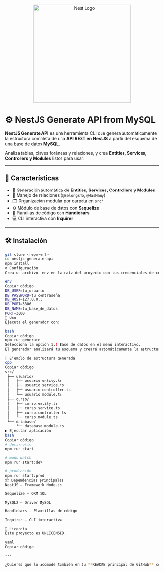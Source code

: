 <p align="center">
  <a href="http://nestjs.com/" target="blank">
    <img src="https://nestjs.com/img/logo_text.svg" width="320" alt="Nest Logo" />
  </a>
</p>

# ⚙️ NestJS Generate API from MySQL  

**NestJS Generate API** es una herramienta CLI que genera automáticamente la estructura completa de una **API REST en NestJS** a partir del esquema de una base de datos **MySQL**.  

Analiza tablas, claves foráneas y relaciones, y crea **Entities, Services, Controllers y Modules** listos para usar.  

---

## 🚀 Características

- 🔄 Generación automática de **Entities, Services, Controllers y Modules**  
- 🔗 Manejo de relaciones (`@BelongsTo`, `@HasMany`)  
- 🗂️ Organización modular por carpeta en `src/`  
- ⚙️ Módulo de base de datos con **Sequelize**  
- 🧩 Plantillas de código con **Handlebars**  
- 💻 CLI interactiva con **Inquirer**  

---

## 🛠️ Instalación

```bash
git clone <repo-url>
cd nestjs-generate-api
npm install
⚙️ Configuración
Crea un archivo .env en la raíz del proyecto con tus credenciales de conexión a MySQL:

env
Copiar código
DB_USER=tu_usuario
DB_PASSWORD=tu_contraseña
DB_HOST=127.0.0.1
DB_PORT=3306
DB_NAME=tu_base_de_datos
PORT=3000
🚀 Uso
Ejecuta el generador con:

bash
Copiar código
npm run generate
Selecciona la opción 1.) Base de datos en el menú interactivo.
El generador analizará tu esquema y creará automáticamente la estructura en src/.

📂 Ejemplo de estructura generada
cpp
Copiar código
src/
 ├── usuario/
 │   ├── usuario.entity.ts
 │   ├── usuario.service.ts
 │   ├── usuario.controller.ts
 │   └── usuario.module.ts
 ├── curso/
 │   ├── curso.entity.ts
 │   ├── curso.service.ts
 │   ├── curso.controller.ts
 │   └── curso.module.ts
 └── database/
     └── database.module.ts
▶️ Ejecutar aplicación
bash
Copiar código
# desarrollo
npm run start

# modo watch
npm run start:dev

# producción
npm run start:prod
📦 Dependencias principales
NestJS – Framework Node.js

Sequelize – ORM SQL

MySQL2 – Driver MySQL

Handlebars – Plantillas de código

Inquirer – CLI interactiva

📄 Licencia
Este proyecto es UNLICENSED.

yaml
Copiar código

---

¿Quieres que lo acomode también en tu **README principal de GitHub** como un tercer proyecto destacado junt

